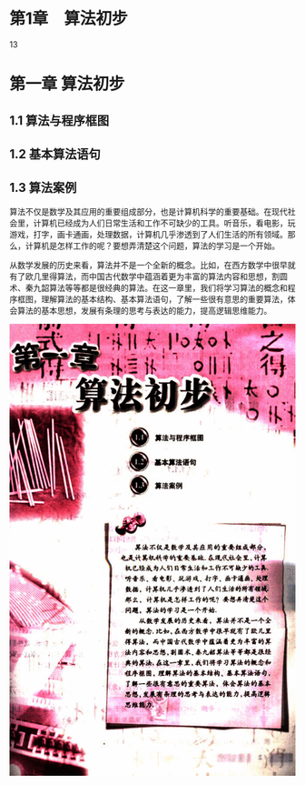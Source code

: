 # 第1章　算法初步

13

# 第一章 算法初步

## 1.1 算法与程序框图

## 1.2 基本算法语句

## 1.3 算法案例

算法不仅是数学及其应用的重要组成部分，也是计算机科学的重要基础。在现代社会里，计算机已经成为人们日常生活和工作不可缺少的工具。听音乐，看电影，玩游戏，打字，画卡通画，处理数据，计算机几乎渗透到了人们生活的所有领域。那么，计算机是怎样工作的呢？要想弄清楚这个问题，算法的学习是一个开始。

从数学发展的历史来看，算法并不是一个全新的概念。比如，在西方数学中很早就有了欧几里得算法，而中国古代数学中蕴涵着更为丰富的算法内容和思想，割圆术、秦九韶算法等等都是很经典的算法。在这一章里，我们将学习算法的概念和程序框图，理解算法的基本结构、基本算法语句，了解一些很有意思的重要算法，体会算法的基本思想，发展有条理的思考与表达的能力，提高逻辑思维能力。


![13](../../book/人教版高中数学A版必修3/人教版高中数学A版必修3_13.png)

